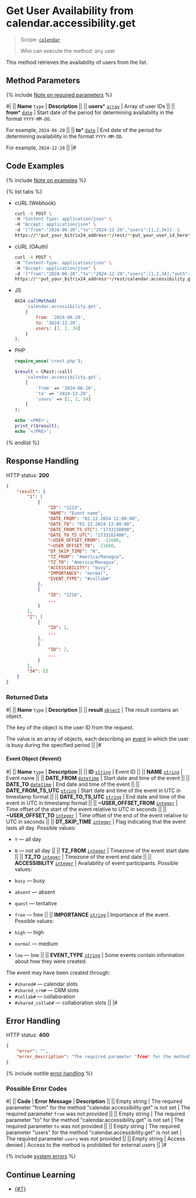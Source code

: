 # Get User Availability from calendar.accessibility.get

> Scope: [`calendar`](../scopes/permissions.md)
>
> Who can execute the method: any user

This method retrieves the availability of users from the list.

## Method Parameters

{% include [Note on required parameters](../../_includes/required.md) %}

#|
|| **Name**
`type` | **Description** ||
|| **users***
[`array`](../data-types.md) | Array of user IDs ||
|| **from***
[`date`](../data-types.md) | Start date of the period for determining availability in the format `YYYY-MM-DD`.

For example, `2024-06-20` ||
|| **to***
[`date`](../data-types.md) | End date of the period for determining availability in the format `YYYY-MM-DD`.

For example, `2024-12-20`  ||
|#

## Code Examples

{% include [Note on examples](../../_includes/examples.md) %}

{% list tabs %}

- cURL (Webhook)

    ```bash
    curl -X POST \
    -H "Content-Type: application/json" \
    -H "Accept: application/json" \
    -d '{"from":"2024-06-20","to":"2024-12-20","users":[1,2,34]}' \
    https://**put_your_bitrix24_address**/rest/**put_your_user_id_here**/**put_your_webhook_here**/calendar.accessibility.get
    ```

- cURL (OAuth)

    ```bash
    curl -X POST \
    -H "Content-Type: application/json" \
    -H "Accept: application/json" \
    -d '{"from":"2024-06-20","to":"2024-12-20","users":[1,2,34],"auth":"**put_access_token_here**"}' \
    https://**put_your_bitrix24_address**/rest/calendar.accessibility.get
    ```

- JS

    ```js
    BX24.callMethod(
        'calendar.accessibility.get',
        {
            from: '2024-06-20',
            to: '2024-12-20',
            users: [1, 2, 34]
        }
    );
    ```

- PHP

    ```php
    require_once('crest.php');

    $result = CRest::call(
        'calendar.accessibility.get',
        [
            'from' => '2024-06-20',
            'to' => '2024-12-20',
            'users' => [1, 2, 34]
        ]
    );

    echo '<PRE>';
    print_r($result);
    echo '</PRE>';
    ```

{% endlist %}

## Response Handling

HTTP status: **200**

```json
{
    "result": {
        "1": [
            {
                "ID": "1213",
                "NAME": "Event name",
                "DATE_FROM": "02.12.2024 11:00:00",
                "DATE_TO": "02.12.2024 12:00:00",
                "DATE_FROM_TS_UTC": "1733158800",
                "DATE_TO_TS_UTC": "1733162400",
                "~USER_OFFSET_FROM": -21600,
                "~USER_OFFSET_TO": -21600,
                "DT_SKIP_TIME": "N",
                "TZ_FROM": "America/Managua",
                "TZ_TO": "America/Managua",
                "ACCESSIBILITY": "busy",
                "IMPORTANCE": "normal",
                "EVENT_TYPE": "#collab#"
            },
            {
                "ID": "1216",
                ...
            }
        ],
        "2": [
            {
                "ID": 1,
                ...
            },
            {
                "ID": 2,
                ...
            }
        ],
        "34": []
    }
}
```

### Returned Data

#|
|| **Name**
`type` | **Description** ||
|| **result**
[`object`](../data-types.md) | The result contains an object.

The key of the object is the user ID from the request.

The value is an array of objects, each describing an [event](#event) in which the user is busy during the specified period ||
|#

#### Event Object {#event}

#|
|| **Name**
`type` | **Description** ||
|| **ID**
[`string`](../data-types.md) | Event ID ||
|| **NAME**
[`string`](../data-types.md) | Event name ||
|| **DATE_FROM**
[`datetime`](../data-types.md) | Start date and time of the event ||
|| **DATE_TO**
[`datetime`](../data-types.md) | End date and time of the event ||
|| **DATE_FROM_TS_UTC**
[`string`](../data-types.md) | Start date and time of the event in UTC in timestamp format ||
|| **DATE_TO_TS_UTC**
[`string`](../data-types.md) | End date and time of the event in UTC in timestamp format ||
|| **~USER_OFFSET_FROM**
[`integer`](../data-types.md) | Time offset of the start of the event relative to UTC in seconds ||
|| **~USER_OFFSET_TO**
[`integer`](../data-types.md) | Time offset of the end of the event relative to UTC in seconds ||
|| **DT_SKIP_TIME**
[`integer`](../data-types.md) | Flag indicating that the event lasts all day. Possible values:
- `Y` — all day
- `N` — not all day ||
|| **TZ_FROM**
[`integer`](../data-types.md) | Timezone of the event start date ||
|| **TZ_TO**
[`integer`](../data-types.md) | Timezone of the event end date ||
|| **ACCESSIBILITY**
[`integer`](../data-types.md) | Availability of event participants. Possible values:

- `busy` — busy
- `absent` — absent
- `quest` — tentative
- `free` — free ||
|| **IMPORTANCE**
[`string`](../data-types.md) | Importance of the event. Possible values:

- `high` — high
- `normal` — medium
- `low` — low ||
|| **EVENT_TYPE**
[`string`](../data-types.md) | Some events contain information about how they were created.

The event may have been created through:

- `#shared#` — calendar slots
- `#shared_crm#` — CRM slots
- `#collab#` — collaboration
- `#shared_collab#` — collaboration slots
||
|#

## Error Handling

HTTP status: **400**

```json
{
    "error": "",
    "error_description": "The required parameter "from" for the method "calendar.accessibility.get" is not set"
}
```

{% include notitle [error handling](../../_includes/error-info.md) %}

### Possible Error Codes

#|
|| **Code** | **Error Message** | **Description** ||
|| Empty string | The required parameter "from" for the method "calendar.accessibility.get" is not set | The required parameter `from` was not provided ||
|| Empty string | The required parameter "to" for the method "calendar.accessibility.get" is not set | The required parameter `to` was not provided ||
|| Empty string | The required parameter "users" for the method "calendar.accessibility.get" is not set | The required parameter `users` was not provided ||
|| Empty string | Access denied | Access to the method is prohibited for external users ||
|#

{% include [system errors](../../_includes/system-errors.md) %}

## Continue Learning 

- [{#T}](./index.md)